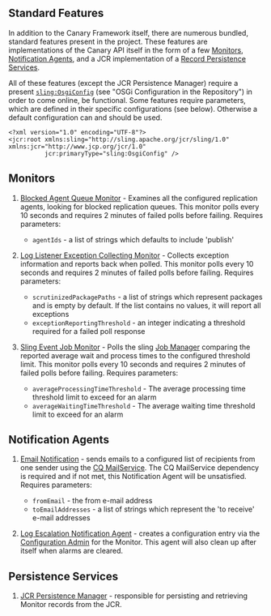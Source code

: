 ## Standard Features

In addition to the Canary Framework itself, there are numerous bundled, standard features present in the project.
These features are implementations of the Canary API itself in the form of a few [Monitors](adding-a-monitor.html),
[Notification Agents](adding-a-notification-agent.html), and a JCR implementation of a
[Record Persistence Services](adding-a-persistence-service.html).

All of these features (except the JCR Persistence Manager) require a present [`sling:OsgiConfig`](http://dev.day.com/docs/en/cq/current/deploying/configuring_osgi.html)
 (see "OSGi Configuration in the Repository") in order to come online, be functional. Some features require parameters,
  which are defined in their specific configurations (see below). Otherwise a default configuration can and should be used.

    <?xml version="1.0" encoding="UTF-8"?>
    <jcr:root xmlns:sling="http://sling.apache.org/jcr/sling/1.0" xmlns:jcr="http://www.jcp.org/jcr/1.0"
              jcr:primaryType="sling:OsgiConfig" />

## Monitors

1. [Blocked Agent Queue Monitor](groovydoc/com/citytechinc/aem/canary/services/monitor/BlockedAgentQueueMonitor.html) - Examines all the configured replication agents, looking for blocked replication queues.
This monitor polls every 10 seconds and requires 2 minutes of failed polls before failing. Requires parameters:
    * `agentIds` - a list of strings which defaults to include 'publish'

2. [Log Listener Exception Collecting Monitor](groovydoc/com/citytechinc/aem/canary/services/monitor/LogListenerExceptionCollectingMonitor.html) - Collects exception information and reports back when polled. This monitor
 polls every 10 seconds and requires 2 minutes of failed polls before failing. Requires parameters:
    * `scrutinizedPackagePaths` - a list of strings which represent packages and is empty by default.
     If the list contains no values, it will report all exceptions
    * `exceptionReportingThreshold` - an integer indicating a threshold required for a failed poll response

3. [Sling Event Job Monitor](groovydoc/com/citytechinc/aem/canary/services/monitor/SlingEventJobMonitor.html) - Polls the sling [Job Manager](https://sling.apache.org/apidocs/sling6/org/apache/sling/event/jobs/JobManager.html)
 comparing the reported average wait and process times to the configured threshold limit. This monitor polls every
  10 seconds and requires 2 minutes of failed polls before failing. Requires parameters:
    * `averageProcessingTimeThreshold` - The average processing time threshold limit to exceed for an alarm
    * `averageWaitingTimeThreshold` - The average waiting time threshold limit to exceed for an alarm

## Notification Agents

1. [Email Notification](groovydoc/com/citytechinc/aem/canary/services/notification/EmailNotificationAgent.html) - sends emails to a configured list of recipients from one sender using the
 [CQ MailService](http://dev.day.com/docs/en/cq/current/javadoc/com/day/cq/mailer/MailService.html). The CQ MailService
 dependency is required and if not met, this Notification Agent will be unsatisfied. Requires parameters:
    * `fromEmail` - the from e-mail address
    * `toEmailAddresses` - a list of strings which represent the 'to receive' e-mail addresses

2. [Log Escalation Notification Agent](groovydoc/com/citytechinc/aem/canary/services/notification/LogEscalationNotificationAgent.html) - creates a configuration entry via the
[Configuration Admin](http://www.osgi.org/javadoc/r4v42/org/osgi/service/cm/ConfigurationAdmin.html) for the Monitor.
This agent will also clean up after itself when alarms are cleared.

## Persistence Services

1. [JCR Persistence Manager](groovydoc/com/citytechinc/aem/canary/services/persistence/JCRPersistenceManager.html) - responsible for persisting and retrieving Monitor records from the JCR.